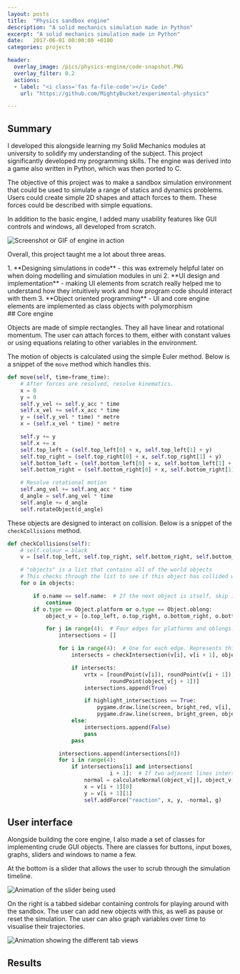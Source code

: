 ```yaml
---
layout: posts
title:  "Physics sandbox engine"
description: "A solid mechanics simulation made in Python"
excerpt: "A solid mechanics simulation made in Python"
date:   2017-06-01 00:00:00 +0100
categories: projects

header:
  overlay_image: /pics/physics-engine/code-snapshot.PNG
  overlay_filter: 0.2
  actions:
  - label: "<i class='fas fa-file-code'></i> Code"
    url: "https://github.com/MightyBucket/experimental-physics"

---
```


## Summary

I developed this alongside learning my Solid Mechanics modules at university to solidify my understanding of the subject. This project significantly developed my programming skills. The engine was derived into a game also written in Python, which was then ported to C.

The objective of this project was to make a sandbox simulation environment that could be used to simulate a range of statics and dynamics problems. Users could create simple 2D shapes and attach forces to them. These forces could be described with simple equations.

In addition to the basic engine, I added many usability features like GUI controls and windows, all developed from scratch.

![Screenshot or GIF of engine in action](/pics/physics-engine/screenshot.PNG)

Overall, this project taught me a lot about three areas. 
<div class="notice--success" markdown="1">
 1. **Designing simulations in code** - this was extremely helpful later on when doing modelling and simulation modules in uni
 2. **UI design and implementation** - making UI elements from scratch really helped me to understand how they intuitively work and how program code should interact with them
 3. **Object oriented programming** - UI and core engine elements are implemented as class objects with polymorphism
</div>
## Core engine

Objects are made of simple rectangles. They all have linear and rotational momentum. The user can attach forces to them, either with constant values or using equations relating to other variables in the environment.

The motion of objects is calculated using the simple Euler method. Below is a snippet of the `move` method which handles this.

```python
def move(self, time=frame_time):
	# After forces are resolved, resolve kinematics.
	x = 0
	y = 0
	self.y_vel += self.y_acc * time
	self.x_vel += self.x_acc * time
	y = (self.y_vel * time) * metre
	x = (self.x_vel * time) * metre

	self.y += y
	self.x += x
	self.top_left = (self.top_left[0] + x, self.top_left[1] + y)
	self.top_right = (self.top_right[0] + x, self.top_right[1] + y)
	self.bottom_left = (self.bottom_left[0] + x, self.bottom_left[1] + y)
	self.bottom_right = (self.bottom_right[0] + x, self.bottom_right[1] + y)

	# Resolve rotational motion
	self.ang_vel += self.ang_acc * time
	d_angle = self.ang_vel * time
	self.angle += d_angle
	self.rotateObject(d_angle)
```

These objects are designed to interact on collision. Below is a snippet of the `checkCollisions` method.

```python
def checkCollisions(self):
	# self.colour = black
	v = [self.top_left, self.top_right, self.bottom_right, self.bottom_left, self.top_left]

	# "objects" is a list that contains all of the world objects
	# This checks through the list to see if this object has collided with another object
	for o in objects:

		if o.name == self.name:  # If the next object is itself, skip it
			continue
		if o.type == Object.platform or o.type == Object.oblong:
			object_v = [o.top_left, o.top_right, o.bottom_right, o.bottom_left, o.top_left]

			for j in range(4):  # Four edges for platforms and oblongs. Represents the object being intersected with
				intersections = []

				for i in range(4):  # One for each edge. Represents this object
					intersects = checkIntersection(v[i], v[i + 1], object_v[j], object_v[j + 1])

					if intersects:
						vrtx = [roundPoint(v[i]), roundPoint(v[i + 1]), roundPoint(object_v[j]),
								roundPoint(object_v[j + 1])]
						intersections.append(True)

						if highlight_intersections == True:
							pygame.draw.line(screen, bright_red, v[i], v[i + 1])
							pygame.draw.line(screen, bright_green, object_v[j], object_v[j + 1])
					else:
						intersections.append(False)
						pass
					pass

				intersections.append(intersections[0])
				for i in range(4):
					if intersections[i] and intersections[
								i + 1]:  # If two adjacent lines intersect with an outside edge
						normal = calculateNormal(object_v[j], object_v[j + 1])
						x = v[i + 1][0]
						y = v[i + 1][1]
						self.addForce("reaction", x, y, -normal, g)
```

## User interface

Alongside building the core engine, I also made a set of classes for implementing crude GUI objects. There are classes for buttons, input boxes, graphs, sliders and windows to name a few.

At the bottom is a slider that allows the user to scrub through the simulation timeline.

![Animation of the slider being used](/pics/physics-engine/timeline-slider.gif)

On the right is a tabbed sidebar containing controls for playing around with the sandbox. The user can add new objects with this, as well as pause or reset the simulation. The user can also graph variables over time to visualise their trajectories.

![Animation showing the different tab views](/pics/physics-engine/tabs.gif)

## Results



[panel-mockup]:	 https://image.shutterstock.com/image-vector/prohibited-signs-isolated-on-white-260nw-1890653254.jpg